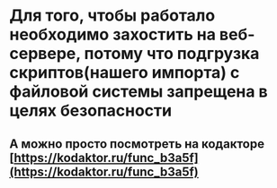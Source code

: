 # Для того, чтобы работало необходимо захостить на веб-сервере, потому что подгрузка скриптов(нашего импорта) с файловой системы запрещена в целях безопасности
## А можно просто посмотреть на кодакторе [https://kodaktor.ru/func_b3a5f](https://kodaktor.ru/func_b3a5f)